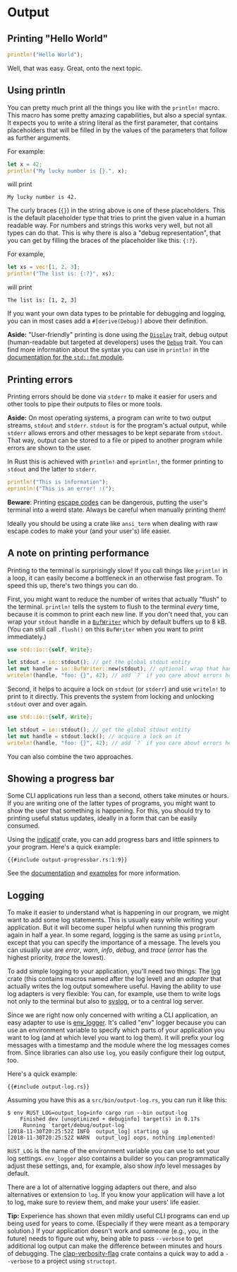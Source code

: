 # Output

## Printing "Hello World"

```rust
println!("Hello World");
```

Well, that was easy.
Great, onto the next topic.

## Using println

You can pretty much print all the things you like
with the `println!` macro.
This macro has some pretty amazing capabilities,
but also a special syntax.
It expects you to write a string literal as the first parameter,
that contains placeholders that will be filled in
by the values of the parameters that follow as further arguments.

For example:

```rust
let x = 42;
println!("My lucky number is {}.", x);
```

will print

```console
My lucky number is 42.
```

The curly braces (`{}`) in the string above is one of these placeholders.
This is the default placeholder type
that tries to print the given value in a human readable way.
For numbers and strings this works very well,
but not all types can do that.
This is why there is also a "debug representation",
that you can get by filling the braces of the placeholder like this: `{:?}`.

For example,

```rust
let xs = vec![1, 2, 3];
println!("The list is: {:?}", xs);
```

will print

```console
The list is: [1, 2, 3]
```

If you want your own data types to be printable for debugging and logging,
you can in most cases add a `#[derive(Debug)]` above their definition.

<aside>

**Aside:**
"User-friendly" printing is done using the [`Display`] trait,
debug output (human-readable but targeted at developers) uses the [`Debug`] trait.
You can find more information about the syntax you can use in `println!`
in the [documentation for the `std::fmt` module][std::fmt].

[`Display`]: https://doc.rust-lang.org/1.31.0/std/fmt/trait.Display.html
[`Debug`]: https://doc.rust-lang.org/1.31.0/std/fmt/trait.Debug.html
[std::fmt]: https://doc.rust-lang.org/1.31.0/std/fmt/index.html

</aside>

## Printing errors

Printing errors should be done via `stderr`
to make it easier for users
and other tools
to pipe their outputs to files
or more tools.

<aside>

**Aside:**
On most operating systems,
a program can write to two output streams, `stdout` and `stderr`.
`stdout` is for the program's actual output,
while `stderr` allows errors and other messages to be kept separate from `stdout`.
That way,
output can be stored to a file or piped to another program
while errors are shown to the user.

</aside>

In Rust this is achieved
with `println!` and `eprintln!`,
the former printing to `stdout`
and the latter to `stderr`.

```rust
println!("This is information");
eprintln!("This is an error! :(");
```

<aside>

**Beware**: Printing [escape codes] can be dangerous,
putting the user's terminal into a weird state.
Always be careful when manually printing them!

[escape codes]: https://en.wikipedia.org/wiki/ANSI_escape_code

Ideally you should be using a crate like `ansi_term`
when dealing with raw escape codes
to make your (and your user's) life easier.

</aside>

## A note on printing performance

Printing to the terminal is surprisingly slow!
If you call things like `println!` in a loop,
it can easily become a bottleneck in an otherwise fast program.
To speed this up,
there's two things you can do.

First,
you might want to reduce the number of writes
that actually "flush" to the terminal.
`println!` tells the system to flush to the terminal _every_ time,
because it is common to print each new line.
If you don't need that,
you can wrap your `stdout` handle in a [`BufWriter`]
which by default buffers up to 8 kB.
(You can still call `.flush()` on this `BufWriter`
when you want to print immediately.)

```rust
use std::io::{self, Write};

let stdout = io::stdout(); // get the global stdout entity
let mut handle = io::BufWriter::new(stdout); // optional: wrap that handle in a buffer
writeln!(handle, "foo: {}", 42); // add `?` if you care about errors here
```

Second,
it helps to acquire a lock on `stdout` (or `stderr`)
and use `writeln!` to print to it directly.
This prevents the system from locking and unlocking `stdout` over and over again.

```rust
use std::io::{self, Write};

let stdout = io::stdout(); // get the global stdout entity
let mut handle = stdout.lock(); // acquire a lock on it
writeln!(handle, "foo: {}", 42); // add `?` if you care about errors here
```

You can also combine the two approaches.

[`BufWriter`]: https://doc.rust-lang.org/1.31.0/std/io/struct.BufWriter.html

## Showing a progress bar

Some CLI applications run less than a second,
others take minutes or hours.
If you are writing one of the latter types of programs,
you might want to show the user that something is happening.
For this, you should try to printing useful status updates,
ideally in a form that can be easily consumed.

Using the [indicatif] crate,
you can add progress bars
and little spinners to your program.
Here's a quick example:

```rust,ignore
{{#include output-progressbar.rs:1:9}}
```

See the [documentation][indicatif docs]
and [examples][indicatif examples]
for more information.

[indicatif]: https://crates.io/crates/indicatif
[indicatif docs]: https://docs.rs/indicatif
[indicatif examples]: https://github.com/mitsuhiko/indicatif/tree/master/examples

## Logging

To make it easier to understand what is happening in our program,
we might want to add some log statements.
This is usually easy while writing your application.
But it will become super helpful when running this program again in half a year.
In some regard,
logging is the same as using `println`,
except that you can specify the importance of a message.
The levels you can usually use are _error_, _warn_, _info_, _debug_, and _trace_
(_error_ has the highest priority, _trace_ the lowest).

To add simple logging to your application,
you'll need two things:
The [log] crate (this contains macros named after the log level)
and an _adapter_ that actually writes the log output somewhere useful.
Having the ability to use log adapters is very flexible:
You can, for example, use them to write logs not only to the terminal
but also to [syslog], or to a central log server.

[syslog]: https://en.wikipedia.org/wiki/Syslog

Since we are right now only concerned with writing a CLI application,
an easy adapter to use is [env_logger].
It's called "env" logger because you can
use an environment variable to specify which parts of your application
you want to log
(and at which level you want to log them).
It will prefix your log messages with a timestamp
and the module where the log messages comes from.
Since libraries can also use `log`,
you easily configure their log output, too.

[log]: https://crates.io/crates/log
[env_logger]: https://crates.io/crates/env_logger

Here's a quick example:

```rust,ignore
{{#include output-log.rs}}
```

Assuming you have this as a `src/bin/output-log.rs`,
you can run it like this:

```console
$ env RUST_LOG=output_log=info cargo run --bin output-log
    Finished dev [unoptimized + debuginfo] target(s) in 0.17s
     Running `target/debug/output-log`
[2018-11-30T20:25:52Z INFO  output_log] starting up
[2018-11-30T20:25:52Z WARN  output_log] oops, nothing implemented!
```

`RUST_LOG` is the name of the environment variable
you can use to set your log settings.
`env_logger` also contains a builder
so you can programmatically adjust these settings,
and, for example, also show _info_ level messages by default.

There are a lot of alternative logging adapters out there,
and also alternatives or extension to `log`.
If you know your application will have a lot to log,
make sure to review them,
and make your users' life easier.

<aside>

**Tip:**
Experience has shown that even mildly useful CLI programs can end up being used for years to come.
(Especially if they were meant as a temporary solution.)
If your application doesn't work
and someone (e.g., you, in the future) needs to figure out why,
being able to pass `--verbose` to get additional log output
can make the difference between minutes and hours of debugging.
The [clap-verbosity-flag] crate contains a quick way
to add a `--verbose` to a project using `structopt`.

[clap-verbosity-flag]: https://crates.io/crates/clap-verbosity-flag

</aside>
